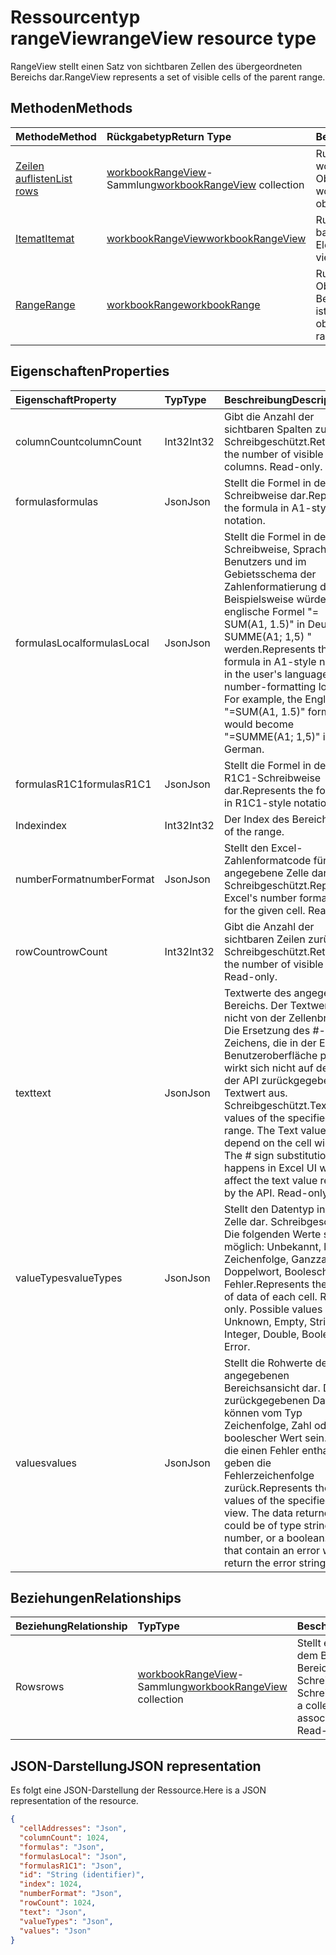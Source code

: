 # <a name="rangeview-resource-type"></a><span data-ttu-id="c3f6e-101">Ressourcentyp rangeView</span><span class="sxs-lookup"><span data-stu-id="c3f6e-101">rangeView resource type</span></span>
<span data-ttu-id="c3f6e-102">RangeView stellt einen Satz von sichtbaren Zellen des übergeordneten Bereichs dar.</span><span class="sxs-lookup"><span data-stu-id="c3f6e-102">RangeView represents a set of visible cells of the parent range.</span></span>

## <a name="methods"></a><span data-ttu-id="c3f6e-103">Methoden</span><span class="sxs-lookup"><span data-stu-id="c3f6e-103">Methods</span></span>

| <span data-ttu-id="c3f6e-104">Methode</span><span class="sxs-lookup"><span data-stu-id="c3f6e-104">Method</span></span>           | <span data-ttu-id="c3f6e-105">Rückgabetyp</span><span class="sxs-lookup"><span data-stu-id="c3f6e-105">Return Type</span></span>    |<span data-ttu-id="c3f6e-106">Beschreibung</span><span class="sxs-lookup"><span data-stu-id="c3f6e-106">Description</span></span>|
|:---------------|:--------|:----------|
|[<span data-ttu-id="c3f6e-107">Zeilen auflisten</span><span class="sxs-lookup"><span data-stu-id="c3f6e-107">List rows</span></span>](../api/workbookrangeview_list_rows.md) |<span data-ttu-id="c3f6e-108">[workbookRangeView](workbookrangeview.md)-Sammlung</span><span class="sxs-lookup"><span data-stu-id="c3f6e-108">[workbookRangeView](workbookrangeview.md) collection</span></span>| <span data-ttu-id="c3f6e-109">Rufen Sie eine workbookRangeView-Objektsammlung ab.</span><span class="sxs-lookup"><span data-stu-id="c3f6e-109">Get a workbookRangeView object collection.</span></span>|
|[<span data-ttu-id="c3f6e-110">Itemat</span><span class="sxs-lookup"><span data-stu-id="c3f6e-110">Itemat</span></span>](../api/workbookrangeview_itemat.md)|[<span data-ttu-id="c3f6e-111">workbookRangeView</span><span class="sxs-lookup"><span data-stu-id="c3f6e-111">workbookRangeView</span></span>](workbookrangeview.md)|<span data-ttu-id="c3f6e-112">Rufen Sie ein im Index basiertes RangeView-Element ab.</span><span class="sxs-lookup"><span data-stu-id="c3f6e-112">Get a range view item based in index.</span></span>|
|[<span data-ttu-id="c3f6e-113">Range</span><span class="sxs-lookup"><span data-stu-id="c3f6e-113">Range</span></span>](../api/workbookrangeview_range.md)|[<span data-ttu-id="c3f6e-114">workbookRange</span><span class="sxs-lookup"><span data-stu-id="c3f6e-114">workbookRange</span></span>](range.md)|<span data-ttu-id="c3f6e-115">Rufen Sie das Range-Objekt ab, das mit der Bereichsansicht verknüpft ist.</span><span class="sxs-lookup"><span data-stu-id="c3f6e-115">Return the range object associated with the range view</span></span>|

## <a name="properties"></a><span data-ttu-id="c3f6e-116">Eigenschaften</span><span class="sxs-lookup"><span data-stu-id="c3f6e-116">Properties</span></span>
| <span data-ttu-id="c3f6e-117">Eigenschaft</span><span class="sxs-lookup"><span data-stu-id="c3f6e-117">Property</span></span>     | <span data-ttu-id="c3f6e-118">Typ</span><span class="sxs-lookup"><span data-stu-id="c3f6e-118">Type</span></span>   |<span data-ttu-id="c3f6e-119">Beschreibung</span><span class="sxs-lookup"><span data-stu-id="c3f6e-119">Description</span></span>|
|:---------------|:--------|:----------|
|<span data-ttu-id="c3f6e-120">columnCount</span><span class="sxs-lookup"><span data-stu-id="c3f6e-120">columnCount</span></span>|<span data-ttu-id="c3f6e-121">Int32</span><span class="sxs-lookup"><span data-stu-id="c3f6e-121">Int32</span></span>|<span data-ttu-id="c3f6e-p101">Gibt die Anzahl der sichtbaren Spalten zurück. Schreibgeschützt.</span><span class="sxs-lookup"><span data-stu-id="c3f6e-p101">Returns the number of visible columns. Read-only.</span></span>|
|<span data-ttu-id="c3f6e-124">formulas</span><span class="sxs-lookup"><span data-stu-id="c3f6e-124">formulas</span></span>|<span data-ttu-id="c3f6e-125">Json</span><span class="sxs-lookup"><span data-stu-id="c3f6e-125">Json</span></span>|<span data-ttu-id="c3f6e-126">Stellt die Formel in der A1-Schreibweise dar.</span><span class="sxs-lookup"><span data-stu-id="c3f6e-126">Represents the formula in A1-style notation.</span></span> |
|<span data-ttu-id="c3f6e-127">formulasLocal</span><span class="sxs-lookup"><span data-stu-id="c3f6e-127">formulasLocal</span></span>|<span data-ttu-id="c3f6e-128">Json</span><span class="sxs-lookup"><span data-stu-id="c3f6e-128">Json</span></span>|<span data-ttu-id="c3f6e-p102">Stellt die Formel in der A1-Schreibweise, Sprache des Benutzers und im Gebietsschema der Zahlenformatierung dar. Beispielsweise würde die englische Formel "= SUM(A1, 1.5)" in Deutsch "= SUMME(A1; 1,5) " werden.</span><span class="sxs-lookup"><span data-stu-id="c3f6e-p102">Represents the formula in A1-style notation, in the user's language and number-formatting locale. For example, the English "=SUM(A1, 1.5)" formula would become "=SUMME(A1; 1,5)" in German.</span></span>    |
|<span data-ttu-id="c3f6e-131">formulasR1C1</span><span class="sxs-lookup"><span data-stu-id="c3f6e-131">formulasR1C1</span></span>|<span data-ttu-id="c3f6e-132">Json</span><span class="sxs-lookup"><span data-stu-id="c3f6e-132">Json</span></span>|<span data-ttu-id="c3f6e-133">Stellt die Formel in der R1C1-Schreibweise dar.</span><span class="sxs-lookup"><span data-stu-id="c3f6e-133">Represents the formula in R1C1-style notation.</span></span>   |
|<span data-ttu-id="c3f6e-134">Index</span><span class="sxs-lookup"><span data-stu-id="c3f6e-134">index</span></span>|<span data-ttu-id="c3f6e-135">Int32</span><span class="sxs-lookup"><span data-stu-id="c3f6e-135">Int32</span></span>|<span data-ttu-id="c3f6e-136">Der Index des Bereichs.</span><span class="sxs-lookup"><span data-stu-id="c3f6e-136">Index of the range.</span></span>|
|<span data-ttu-id="c3f6e-137">numberFormat</span><span class="sxs-lookup"><span data-stu-id="c3f6e-137">numberFormat</span></span>|<span data-ttu-id="c3f6e-138">Json</span><span class="sxs-lookup"><span data-stu-id="c3f6e-138">Json</span></span>|<span data-ttu-id="c3f6e-p103">Stellt den Excel-Zahlenformatcode für die angegebene Zelle dar. Schreibgeschützt.</span><span class="sxs-lookup"><span data-stu-id="c3f6e-p103">Represents Excel's number format code for the given cell. Read-only.</span></span> |
|<span data-ttu-id="c3f6e-141">rowCount</span><span class="sxs-lookup"><span data-stu-id="c3f6e-141">rowCount</span></span>|<span data-ttu-id="c3f6e-142">Int32</span><span class="sxs-lookup"><span data-stu-id="c3f6e-142">Int32</span></span>|<span data-ttu-id="c3f6e-p104">Gibt die Anzahl der sichtbaren Zeilen zurück. Schreibgeschützt.</span><span class="sxs-lookup"><span data-stu-id="c3f6e-p104">Returns the number of visible rows. Read-only.</span></span>  |
|<span data-ttu-id="c3f6e-145">text</span><span class="sxs-lookup"><span data-stu-id="c3f6e-145">text</span></span>|<span data-ttu-id="c3f6e-146">Json</span><span class="sxs-lookup"><span data-stu-id="c3f6e-146">Json</span></span>|<span data-ttu-id="c3f6e-p105">Textwerte des angegebenen Bereichs. Der Textwert hängt nicht von der Zellenbreite ab. Die Ersetzung des #-Zeichens, die in der Excel-Benutzeroberfläche passiert, wirkt sich nicht auf den von der API zurückgegebenen Textwert aus. Schreibgeschützt.</span><span class="sxs-lookup"><span data-stu-id="c3f6e-p105">Text values of the specified range. The Text value will not depend on the cell width. The # sign substitution that happens in Excel UI will not affect the text value returned by the API. Read-only.</span></span>    |
|<span data-ttu-id="c3f6e-151">valueTypes</span><span class="sxs-lookup"><span data-stu-id="c3f6e-151">valueTypes</span></span>|<span data-ttu-id="c3f6e-152">Json</span><span class="sxs-lookup"><span data-stu-id="c3f6e-152">Json</span></span>|<span data-ttu-id="c3f6e-p106">Stellt den Datentyp in jeder Zelle dar. Schreibgeschützt. Die folgenden Werte sind möglich: Unbekannt, leer, Zeichenfolge, Ganzzahl, Doppelwort, Boolesch, Fehler.</span><span class="sxs-lookup"><span data-stu-id="c3f6e-p106">Represents the type of data of each cell. Read-only. Possible values are: Unknown, Empty, String, Integer, Double, Boolean, Error.</span></span> |
|<span data-ttu-id="c3f6e-156">values</span><span class="sxs-lookup"><span data-stu-id="c3f6e-156">values</span></span>|<span data-ttu-id="c3f6e-157">Json</span><span class="sxs-lookup"><span data-stu-id="c3f6e-157">Json</span></span>|<span data-ttu-id="c3f6e-p107">Stellt die Rohwerte der angegebenen Bereichsansicht dar. Die zurückgegebenen Daten können vom Typ Zeichenfolge, Zahl oder ein boolescher Wert sein. Zellen, die einen Fehler enthalten, geben die Fehlerzeichenfolge zurück.</span><span class="sxs-lookup"><span data-stu-id="c3f6e-p107">Represents the raw values of the specified range view. The data returned could be of type string, number, or a boolean. Cell that contain an error will return the error string.</span></span>   |

## <a name="relationships"></a><span data-ttu-id="c3f6e-161">Beziehungen</span><span class="sxs-lookup"><span data-stu-id="c3f6e-161">Relationships</span></span>
| <span data-ttu-id="c3f6e-162">Beziehung</span><span class="sxs-lookup"><span data-stu-id="c3f6e-162">Relationship</span></span> | <span data-ttu-id="c3f6e-163">Typ</span><span class="sxs-lookup"><span data-stu-id="c3f6e-163">Type</span></span>   |<span data-ttu-id="c3f6e-164">Beschreibung</span><span class="sxs-lookup"><span data-stu-id="c3f6e-164">Description</span></span>|
|:---------------|:--------|:----------|
|<span data-ttu-id="c3f6e-165">Rows</span><span class="sxs-lookup"><span data-stu-id="c3f6e-165">rows</span></span>|<span data-ttu-id="c3f6e-166">[workbookRangeView](workbookrangeview.md)-Sammlung</span><span class="sxs-lookup"><span data-stu-id="c3f6e-166">[workbookRangeView](workbookrangeview.md) collection</span></span>| <span data-ttu-id="c3f6e-p108">Stellt eine Sammlung der mit dem Bereich verknüpften Bereichsansichten dar. Schreibgeschützt.    Schreibgeschützt.</span><span class="sxs-lookup"><span data-stu-id="c3f6e-p108">Represents a collection of range views associated with the range. Read-only.    Read-only.</span></span>|

## <a name="json-representation"></a><span data-ttu-id="c3f6e-170">JSON-Darstellung</span><span class="sxs-lookup"><span data-stu-id="c3f6e-170">JSON representation</span></span>
<span data-ttu-id="c3f6e-171">Es folgt eine JSON-Darstellung der Ressource.</span><span class="sxs-lookup"><span data-stu-id="c3f6e-171">Here is a JSON representation of the resource.</span></span>
<!-- {
  "blockType": "resource",
  "optionalProperties": [  ],
  "@odata.type": "microsoft.graph.workbookRangeView"
}-->
```json
{
  "cellAddresses": "Json",
  "columnCount": 1024,
  "formulas": "Json",
  "formulasLocal": "Json",
  "formulasR1C1": "Json",
  "id": "String (identifier)",
  "index": 1024,
  "numberFormat": "Json",
  "rowCount": 1024,
  "text": "Json",
  "valueTypes": "Json",
  "values": "Json"
}
```
